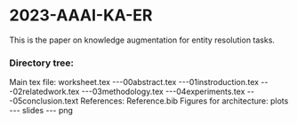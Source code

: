 # 2023-AAAI-KA-ER
This is the paper on knowledge augmentation for entity resolution tasks.

### Directory tree:
Main tex file: worksheet.tex
---00abstract.tex
---01instroduction.tex
---02relatedwork.tex
---03methodology.tex
---04experiments.tex
---05conclusion.text
References: Reference.bib
Figures for architecture: plots
--- slides
--- png
